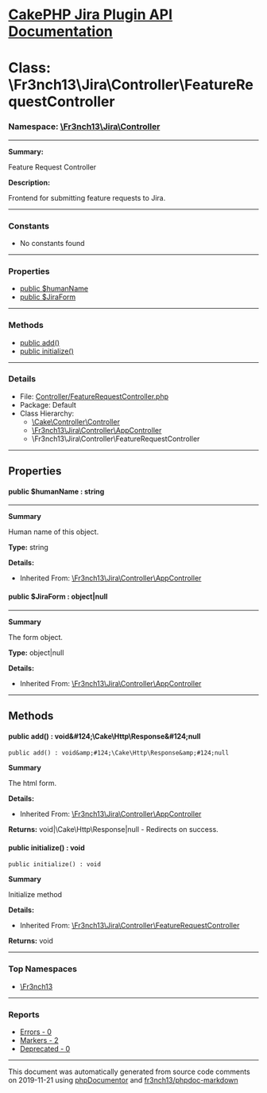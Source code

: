 # [CakePHP Jira Plugin API Documentation](../home)

# Class: \Fr3nch13\Jira\Controller\FeatureRequestController
### Namespace: [\Fr3nch13\Jira\Controller](../namespaces/Fr3nch13.Jira.Controller)
---
**Summary:**

Feature Request Controller

**Description:**

Frontend for submitting feature requests to Jira.

---
### Constants
* No constants found
---
### Properties
* [public $humanName](../classes/Fr3nch13.Jira.Controller.AppController#property_humanName)
* [public $JiraForm](../classes/Fr3nch13.Jira.Controller.AppController#property_JiraForm)
---
### Methods
* [public add()](../classes/Fr3nch13.Jira.Controller.AppController#method_add)
* [public initialize()](../classes/Fr3nch13.Jira.Controller.FeatureRequestController#method_initialize)
---
### Details
* File: [Controller/FeatureRequestController.php](../files/Controller.FeatureRequestController)
* Package: Default
* Class Hierarchy:  
  * [\Cake\Controller\Controller]()
  * [\Fr3nch13\Jira\Controller\AppController](../classes/Fr3nch13.Jira.Controller.AppController)
  * \Fr3nch13\Jira\Controller\FeatureRequestController
---
## Properties
<a name="property_humanName"></a>
#### public $humanName : string
---
**Summary**

Human name of this object.

**Type:** string

**Details:**
* Inherited From: [\Fr3nch13\Jira\Controller\AppController](../classes/Fr3nch13.Jira.Controller.AppController)


<a name="property_JiraForm"></a>
#### public $JiraForm : object|null
---
**Summary**

The form object.

**Type:** object|null

**Details:**
* Inherited From: [\Fr3nch13\Jira\Controller\AppController](../classes/Fr3nch13.Jira.Controller.AppController)



---
## Methods
<a name="method_add" class="anchor"></a>
#### public add() : void&amp;#124;\Cake\Http\Response&amp;#124;null

```
public add() : void&amp;#124;\Cake\Http\Response&amp;#124;null
```

**Summary**

The html form.

**Details:**
* Inherited From: [\Fr3nch13\Jira\Controller\AppController](../classes/Fr3nch13.Jira.Controller.AppController)

**Returns:** void&#124;\Cake\Http\Response&#124;null - Redirects on success.


<a name="method_initialize" class="anchor"></a>
#### public initialize() : void

```
public initialize() : void
```

**Summary**

Initialize method

**Details:**
* Inherited From: [\Fr3nch13\Jira\Controller\FeatureRequestController](../classes/Fr3nch13.Jira.Controller.FeatureRequestController)

**Returns:** void



---

### Top Namespaces

* [\Fr3nch13](../namespaces/Fr3nch13)

---

### Reports
* [Errors - 0](../reports/errors)
* [Markers - 2](../reports/markers)
* [Deprecated - 0](../reports/deprecated)

---

This document was automatically generated from source code comments on 2019-11-21 using [phpDocumentor](http://www.phpdoc.org/) and [fr3nch13/phpdoc-markdown](https://github.com/fr3nch13/phpdoc-markdown)
